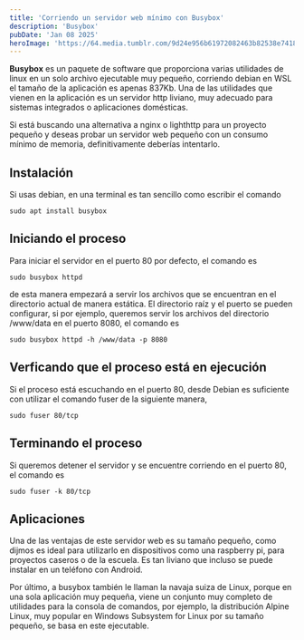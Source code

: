 ```yaml
---
title: 'Corriendo un servidor web mínimo con Busybox'
description: 'Busybox'
pubDate: 'Jan 08 2025'
heroImage: 'https://64.media.tumblr.com/9d24e956b61972082463b82538e74183/2042f5742edbb6b0-da/s1280x1920/eb20fb76d9883d7b6c680d3cb51f0d1b50cc9df9.png'
---
```


__Busybox__ es un paquete de software que proporciona varias utilidades de linux en un solo archivo ejecutable muy pequeño, corriendo debian en WSL el tamaño de la aplicación es apenas 837Kb. Una de las utilidades que vienen en la aplicación es un servidor http liviano, muy adecuado para sistemas integrados o aplicaciones domésticas.

Si está buscando una alternativa a nginx o lighthttp para un proyecto pequeño y deseas probar un servidor web pequeño con un consumo mínimo de memoria, definitivamente deberías intentarlo.

## Instalación

Si usas debian, en una terminal es tan sencillo como escribir el comando

```shell
sudo apt install busybox
```

## Iniciando el proceso

Para iniciar el servidor en el puerto 80 por defecto, el comando es

```shell
sudo busybox httpd
```

de esta manera empezará a servir los archivos que se encuentran en el directorio actual de manera estática. El directorio raíz y el puerto se pueden configurar, si por ejemplo, queremos servir los archivos del directorio /www/data en el puerto 8080, el comando es

```shell
sudo busybox httpd -h /www/data -p 8080
```

## Verficando que el proceso está en ejecución

Si el proceso está escuchando en el puerto 80, desde Debian es suficiente con utilizar el comando fuser de la siguiente manera,

```shell
sudo fuser 80/tcp
```

## Terminando el proceso

Si queremos detener el servidor y se encuentre corriendo en el puerto 80, el comando es

```shell
sudo fuser -k 80/tcp
```

## Aplicaciones

Una de las ventajas de este servidor web es su tamaño pequeño, como dijmos es ideal para utilizarlo en dispositivos como una raspberry pi, para proyectos caseros o de la escuela. Es tan liviano que incluso se puede instalar en un teléfono con Android.

Por último, a busybox también le llaman la navaja suiza de Linux, porque en una sola aplicación muy pequeña, viene un conjunto muy completo de utilidades para la consola de comandos, por ejemplo, la distribución Alpine Linux, muy popular en Windows Subsystem for Linux por su tamaño pequeño, se basa en este ejecutable.
